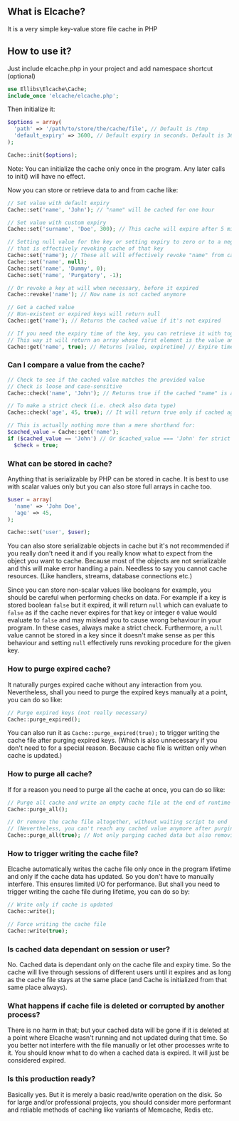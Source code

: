 ## What is Elcache?
It is a very simple key-value store file cache in PHP

## How to use it?
Just include elcache.php in your project and add namespace shortcut (optional)

```php
use Ellibs\Elcache\Cache;
include_once 'elcache/elcache.php';
```

Then initialize it:

```php
$options = array(
  'path' => '/path/to/store/the/cache/file', // Default is /tmp
  'default_expiry' => 3600, // Default expiry in seconds. Default is 3600 (1 hour)
);

Cache::init($options);
```
Note: You can initialize the cache only once in the program. Any later calls to init() will have no effect.

Now you can store or retrieve data to and from cache like:

```php
// Set value with default expiry
Cache::set('name', 'John'); // "name" will be cached for one hour

// Set value with custom expiry
Cache::set('surname', 'Doe', 300); // This cache will expire after 5 minutes

// Setting null value for the key or setting expiry to zero or to a negative number,
// that is effectively revoking cache of that key
Cache::set('name'); // These all will effectively revoke "name" from cache
Cache::set('name', null);
Cache::set('name', 'Dummy', 0);
Cache::set('name', 'Purgatory', -1);

// Or revoke a key at will when necessary, before it expired
Cache::revoke('name'); // Now name is not cached anymore

// Get a cached value
// Non-existent or expired keys will return null
Cache::get('name'); // Returns the cached value if it's not expired

// If you need the expiry time of the key, you can retrieve it with together with the value
// This way it will return an array whose first element is the value and second is the expiry time in timestamp
Cache::get('name', true); // Returns [value, expiretime] // Expire time is timestamp, not the remaining seconds
```

### Can I compare a value from the cache?

```php
// Check to see if the cached value matches the provided value
// Check is loose and case-sensitive
Cache::check('name', 'John'); // Returns true if the cached "name" is also John and is not expired; false otherwise.

// To make a strict check (i.e. check also data type)
Cache::check('age', 45, true); // It will return true only if cached age is 45 AND is integer. So "45" (string) will return false.

// This is actually nothing more than a mere shorthand for:
$cached_value = Cache::get('name');
if ($cached_value == 'John') // Or $cached_value === 'John' for strict checking.
  $check = true;
```

### What can be stored in cache?

Anything that is serializable by PHP can be stored in cache. It is best to use with scalar values only but you can also store full arrays in cache too.

```php
$user = array(
  'name' => 'John Doe',
  'age' => 45,
);

Cache::set('user', $user);
```

You can also store serializable objects in cache but it's not recommended if you really don't need it and if you really know what to expect from the object you want to cache. Because most of the objects are not serializable and this will make error handling a pain. Needless to say you cannot cache resources. (Like handlers, streams, database connections etc.)

Since you can store non-scalar values like booleans for example, you should be careful when performing checks on data. For example if a key is stored boolean `false` but it expired, it will return `null` which can evaluate to `false` as if the cache never expires for that key or integer `0` value would evaluate to `false` and may mislead you to cause wrong behaviour in your program. In these cases, always make a strict check. Furthermore, a `null` value cannot be stored in a key since it doesn't make sense as per this behaviour and setting `null` effectively runs revoking procedure for the given key.

### How to purge expired cache?

It naturally purges expired cache without any interaction from you. Nevertheless, shall you need to purge the expired keys manually at a point, you can do so like:

```php
// Purge expired keys (not really necessary)
Cache::purge_expired();
```
You can also run it as `Cache::purge_expired(true);` to trigger writing the cache file after purging expired keys. (Which is also unnecessary if you don't need to for a special reason. Because cache file is written only when cache is updated.)

### How to purge all cache?

If for a reason you need to purge all the cache at once, you can do so like:

```php
// Purge all cache and write an empty cache file at the end of runtime
Cache::purge_all();

// Or remove the cache file altogether, without waiting script to end
// (Nevertheless, you can't reach any cached value anymore after purging, even if writing is not triggered.)
Cache::purge_all(true); // Not only purging cached data but also removing the cache file, which will be re-created after cache is updated again.
```

### How to trigger writing the cache file?

Elcache automatically writes the cache file only once in the program lifetime and only if the cache data has updated. So you don't have to manually interfere. This ensures limited I/O for performance. But shall you need to trigger writing the cache file during lifetime, you can do so by:

```php
// Write only if cache is updated
Cache::write();

// Force writing the cache file
Cache::write(true);
```

### Is cached data dependant on session or user?

No. Cached data is dependant only on the cache file and expiry time. So the cache will live through sessions of different users until it expires and as long as the cache file stays at the same place (and Cache is initialized from that same place always).

### What happens if cache file is deleted or corrupted by another process?

There is no harm in that; but your cached data will be gone if it is deleted at a point where Elcache wasn't running and not updated during that time. So you better not interfere with the file manually or let other processes write to it. You should know what to do when a cached data is expired. It will just be considered expired.

### Is this production ready?

Basically yes. But it is merely a basic read/write operation on the disk. So for large and/or professional projects, you should consider more performant and reliable methods of caching like variants of Memcache, Redis etc.
